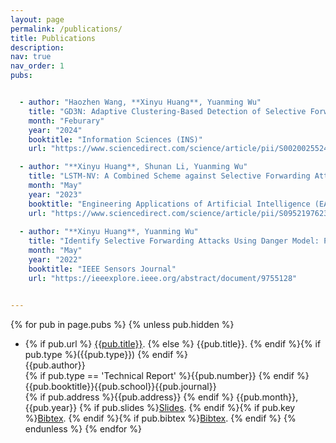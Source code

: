 ```yaml
---
layout: page
permalink: /publications/
title: Publications
description:
nav: true
nav_order: 1
pubs:


  - author: "Haozhen Wang, **Xinyu Huang**, Yuanming Wu"
    title: "GD3N: Adaptive Clustering-Based Detection of Selective Forwarding Attacks in WSNs under Variable Harsh Environments"
    month: "Feburary"
    year: "2024"
    booktitle: "Information Sciences (INS)"
    url: "https://www.sciencedirect.com/science/article/pii/S0020025524002883"

  - author: "**Xinyu Huang**, Shunan Li, Yuanming Wu"
    title: "LSTM-NV: A Combined Scheme against Selective Forwarding Attack in Event-Driven Wireless Sensor Networks under Harsh Environments"
    month: "May"
    year: "2023"
    booktitle: "Engineering Applications of Artificial Intelligence (EAAI)"
    url: "https://www.sciencedirect.com/science/article/pii/S0952197623006255"
    
  - author: "**Xinyu Huang**, Yuanming Wu"
    title: "Identify Selective Forwarding Attacks Using Danger Model: Promote the Detection Accuracy in Wireless Sensor Networks"
    month: "May"
    year: "2022"
    booktitle: "IEEE Sensors Journal"
    url: "https://ieeexplore.ieee.org/abstract/document/9755128"


---
```


{% for pub in page.pubs %}
{% unless pub.hidden %}
  - {% if pub.url %} [{{pub.title}}]({{pub.url}}).
    {% else %} {{pub.title}}.
    {% endif %}{% if pub.type %}({{pub.type}})
    {% endif %}<br>
    {{pub.author}}<br>
    {% if pub.type == 'Technical Report' %}{{pub.number}}
    {% endif %}{{pub.booktitle}}{{pub.school}}{{pub.journal}}<br>
    {% if pub.address %}{{pub.address}}
    {% endif %} {{pub.month}}, {{pub.year}} {% if pub.slides %}[Slides]({{pub.slides}}).
    {% endif %}{% if pub.key %}[Bibtex](http://groups.csail.mit.edu/commit/bibtex.cgi?key={{pub.key}}).
    {% endif %}{% if pub.bibtex %}[Bibtex]({{pub.bibtex}}).
    {% endif %}
{% endunless %}
{% endfor %}


